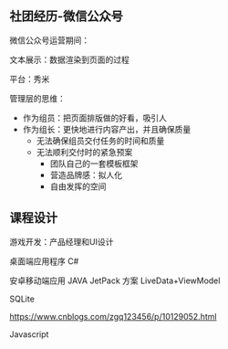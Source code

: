 ## 社团经历-微信公众号

微信公众号运营期间：

文本展示：数据渲染到页面的过程

平台：秀米

管理层的思维：

- 作为组员：把页面排版做的好看，吸引人
- 作为组长：更快地进行内容产出，并且确保质量
  - 无法确保组员交付任务的时间和质量
  - 无法顺利交付时的紧急预案
    - 团队自己的一套模板框架
    - 营造品牌感：拟人化
    - 自由发挥的空间





## 课程设计

游戏开发：产品经理和UI设计



桌面端应用程序 C#

安卓移动端应用 JAVA JetPack 方案 LiveData+ViewModel

SQLite

https://www.cnblogs.com/zgq123456/p/10129052.html

Javascript







